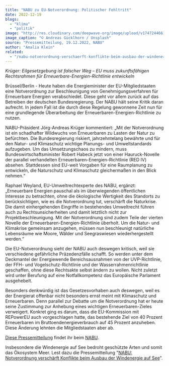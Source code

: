 ```yaml
---
title: "NABU zu EU-Notverordnung: Politischer Fehltritt"
date: 2022-12-19
blogs: 
  - "klima"
  - "politik"
image: "http://res.cloudinary.com/deepwave-org/image/upload/v1747244661/deepwave.org/eu-nordverordnung_erneuerbare_energien_solaranlage_offingen_andreas-gucklhorn-unsplash-scaled.jpg"
image_caption: "© Andreas Gücklhorn / Unsplash"
source: "Pressemitteilung, 19.12.2022, NABU"
author: "Amalia Klein"
related: 
  - "/nabu-notverordnung-verschaerft-konflikte-beim-ausbau-der-windenergie-auf-see/"
---
```


_Krüger: Eilgesetzgebung ist falscher Weg – EU muss zukunftsfähigen Rechtsrahmen für Erneuerbare-Energien-Richtlinie entwickeln_

Brüssel/Berlin - Heute haben die Energieminister der EU-Mitgliedstaaten eine Notverordnung zur Beschleunigung von Genehmigungsverfahren für Erneuerbare Energien verabschiedet. Diese geht vor allem zurück auf das Betreiben der deutschen Bundesregierung. Der NABU hält seine Kritik daran aufrecht. In jedem Fall ist die durch diese Regelung gewonnene Zeit nun für eine grundlegende Überarbeitung der Erneuerbaren-Energien-Richtlinie zu nutzen.

NABU-Präsident Jörg-Andreas Krüger kommentiert: „Mit der Notverordnung ist ein schadhafter Wildwuchs von Erneuerbaren zu Lasten der Natur zu befürchten. Die Bundesregierung riskiert, jahrzehntelang bewährte und für den Natur- und Klimaschutz wichtige Planungs- und Umweltstandards aufzugeben. Um das Umsetzungschaos zu mindern, muss Bundeswirtschaftsminister Robert Habeck jetzt von einer Hauruck-Novelle der parallel verhandelten Erneuerbaren-Energien-Richtlinie (RED IV) absehen. Stattdessen sind EU-weit Vorgaben für eine Raumplanung zu entwickeln, die Naturschutz und Klimaschutz gleichermaßen in den Blick nehmen.“

Raphael Weyland, EU-Umweltrechtexperte des NABU, ergänzt: „Erneuerbare Energien pauschal als im überwiegenden öffentlichen Interesse zu betrachten, ohne die ökologische Wertigkeit des Standorts zu berücksichtigen, wie es die Notverordnung tut, verschärft die Naturkrise. Die damit einhergehenden Eingriffe in bestehendes Umweltrecht führen auch zu Rechtsunsicherheiten und damit letztlich nicht zur Projektbeschleunigung. Mit der Notverordnung sind zudem Teile der vierten Novelle der Erneuerbaren-Energien-Richtlinie überholt. Um die Natur- und Klimakrise gemeinsam anzugehen, müssen nun beschleunigt natürliche Lebensräume wie Moore, Wälder und Seegraswiesen wiederhergestellt werden.“

Die EU-Notverordnung sieht der NABU auch deswegen kritisch, weil sie verschiedene gefährliche Präzedenzfälle schafft. So werden unter dem Deckmantel der Energiewende Bereichsausnahmen von der UVP-Richtlinie, der FFH- und Vogelschutz-Richtlinie und der Wasserrahmenrichtlinie geschaffen, ohne diese Rechtsakte selbst ändern zu wollen. Nicht zuletzt wird unter Berufung auf eine Notfallkompetenz das Europäische Parlament ausgehebelt.

Besonders denkwürdig ist das Gesetzesvorhaben auch deswegen, weil es der Energierat offenbar nicht besonders ernst meint mit Klimaschutz und Erneuerbaren. Denn parallel zur Debatte um die Notverordnung hat er heute seine Zustimmung zur Anhebung eines wichtigen Erneuerbaren-Zieles verweigert. Konkret ging es darum, dass die EU-Kommission mit REPowerEU auch vorgeschlagen hatte, das bestehende Ziel von 40 Prozent Erneuerbaren im Bruttoendenergieverbrauch auf 45 Prozent anzuheben. Diese Änderung lehnten die Mitgliedstaaten aber ab.

[Diese Pressemitteilung](https://www.nabu.de/presse/pressemitteilungen/index.php?popup=true&show=36552&db=presseservice) findet ihr beim [NABU](https://www.nabu.de/).

Insbesondere die Windenergie auf See bedroht geschützte Arten und somit das Ökosystem Meer. Lest dazu die Pressemitteilung "[NABU: Notverordnung verschärft Konflikte beim Ausbau der Windenergie auf See](https://www.deepwave.org/nabu-notverordnung-verschaerft-konflikte-beim-ausbau-der-windenergie-auf-see/)".
